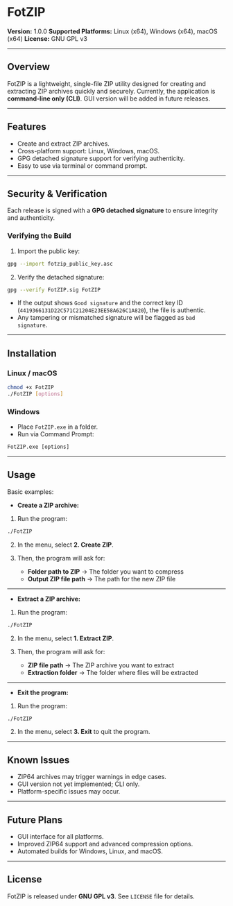 # FotZIP

**Version:** 1.0.0
**Supported Platforms:** Linux (x64), Windows (x64), macOS (x64)
**License:** GNU GPL v3

---

## Overview

FotZIP is a lightweight, single-file ZIP utility designed for creating and extracting ZIP archives quickly and securely.
Currently, the application is **command-line only (CLI)**. GUI version will be added in future releases.

---

## Features

* Create and extract ZIP archives.
* Cross-platform support: Linux, Windows, macOS.
* GPG detached signature support for verifying authenticity.
* Easy to use via terminal or command prompt.

---

## Security & Verification

Each release is signed with a **GPG detached signature** to ensure integrity and authenticity.

### Verifying the Build

1. Import the public key:

```bash
gpg --import fotzip_public_key.asc
```

2. Verify the detached signature:

```bash
gpg --verify FotZIP.sig FotZIP
```

* If the output shows `Good signature` and the correct key ID (`4419366131D22C571C21204E23EE58A626C1A820`), the file is authentic.
* Any tampering or mismatched signature will be flagged as `bad signature`.

---

## Installation

### Linux / macOS

```bash
chmod +x FotZIP
./FotZIP [options]
```

### Windows

* Place `FotZIP.exe` in a folder.
* Run via Command Prompt:

```cmd
FotZIP.exe [options]
```

---

## Usage

Basic examples:

* **Create a ZIP archive:**

1. Run the program:

```bash
./FotZIP
```

2. In the menu, select **2. Create ZIP**.
3. Then, the program will ask for:

   * **Folder path to ZIP** → The folder you want to compress
   * **Output ZIP file path** → The path for the new ZIP file

---

* **Extract a ZIP archive:**

1. Run the program:

```bash
./FotZIP
```

2. In the menu, select **1. Extract ZIP**.
3. Then, the program will ask for:

   * **ZIP file path** → The ZIP archive you want to extract
   * **Extraction folder** → The folder where files will be extracted

---

* **Exit the program:**

1. Run the program:

```bash
./FotZIP
```

2. In the menu, select **3. Exit** to quit the program.

---

## Known Issues

* ZIP64 archives may trigger warnings in edge cases.
* GUI version not yet implemented; CLI only.
* Platform-specific issues may occur.

---

## Future Plans

* GUI interface for all platforms.
* Improved ZIP64 support and advanced compression options.
* Automated builds for Windows, Linux, and macOS.

---

## License

FotZIP is released under **GNU GPL v3**. See `LICENSE` file for details.
